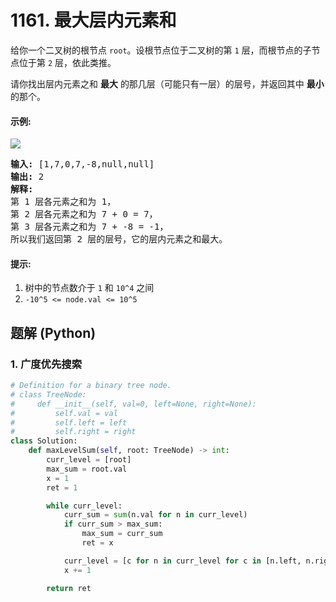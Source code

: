 # 1161. 最大层内元素和
给你一个二叉树的根节点 `root`。设根节点位于二叉树的第 `1` 层，而根节点的子节点位于第 `2` 层，依此类推。

请你找出层内元素之和 **最大** 的那几层（可能只有一层）的层号，并返回其中 **最小** 的那个。

#### 示例:
![](https://assets.leetcode-cn.com/aliyun-lc-upload/uploads/2019/08/17/capture.jpeg)
<pre>
<strong>输入:</strong> [1,7,0,7,-8,null,null]
<strong>输出:</strong> 2
<strong>解释:</strong>
第 1 层各元素之和为 1，
第 2 层各元素之和为 7 + 0 = 7，
第 3 层各元素之和为 7 + -8 = -1，
所以我们返回第 2 层的层号，它的层内元素之和最大。
</pre>

#### 提示:
1. 树中的节点数介于 `1` 和 `10^4` 之间
2. `-10^5 <= node.val <= 10^5`

## 题解 (Python)

### 1. 广度优先搜索
```Python
# Definition for a binary tree node.
# class TreeNode:
#     def __init__(self, val=0, left=None, right=None):
#         self.val = val
#         self.left = left
#         self.right = right
class Solution:
    def maxLevelSum(self, root: TreeNode) -> int:
        curr_level = [root]
        max_sum = root.val
        x = 1
        ret = 1

        while curr_level:
            curr_sum = sum(n.val for n in curr_level)
            if curr_sum > max_sum:
                max_sum = curr_sum
                ret = x

            curr_level = [c for n in curr_level for c in [n.left, n.right] if c]
            x += 1

        return ret
```
